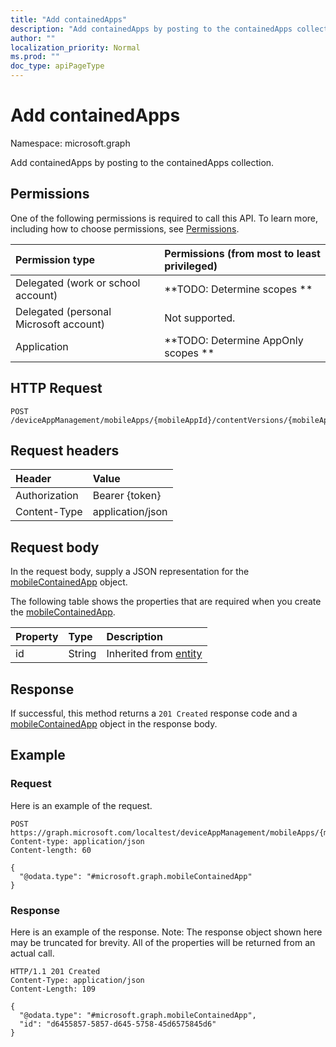 ```yaml
---
title: "Add containedApps"
description: "Add containedApps by posting to the containedApps collection."
author: ""
localization_priority: Normal
ms.prod: ""
doc_type: apiPageType
---
```


# Add containedApps

Namespace: microsoft.graph

Add containedApps by posting to the containedApps collection.

## Permissions
One of the following permissions is required to call this API. To learn more, including how to choose permissions, see [Permissions](/concepts/permissions-reference.md).

|Permission type|Permissions (from most to least privileged)|
|:---|:---|
|Delegated (work or school account)|**TODO: Determine scopes **|
|Delegated (personal Microsoft account)|Not supported.|
|Application|**TODO: Determine AppOnly scopes **|

## HTTP Request
<!-- {
  "blockType": "ignored"
}
-->
``` http
POST /deviceAppManagement/mobileApps/{mobileAppId}/contentVersions/{mobileAppContentId}/containedApps/$ref
```

## Request headers
|Header|Value|
|:---|:---|
|Authorization|Bearer {token}|
|Content-Type|application/json|

## Request body
In the request body, supply a JSON representation for the [mobileContainedApp](../resources/intune-apps-mobilecontainedapp.md) object.

The following table shows the properties that are required when you create the [mobileContainedApp](../resources/intune-apps-mobilecontainedapp.md).

|Property|Type|Description|
|:---|:---|:---|
|id|String| Inherited from [entity](../resources/entity.md)|



## Response
If successful, this method returns a `201 Created` response code and a [mobileContainedApp](../resources/intune-apps-mobilecontainedapp.md) object in the response body.

## Example

### Request
Here is an example of the request.
<!-- {
  "blockType": "request",
  "name": "create_mobilecontainedapp_from_"
}
-->
``` http
POST https://graph.microsoft.com/localtest/deviceAppManagement/mobileApps/{mobileAppId}/contentVersions/{mobileAppContentId}/containedApps
Content-type: application/json
Content-length: 60

{
  "@odata.type": "#microsoft.graph.mobileContainedApp"
}
```

### Response
Here is an example of the response. Note: The response object shown here may be truncated for brevity. All of the properties will be returned from an actual call.
<!-- {
  "blockType": "response",
  "truncated": true,
  "@odata.type": "microsoft.graph.mobilecontainedapp"
}
-->
``` http
HTTP/1.1 201 Created
Content-Type: application/json
Content-Length: 109

{
  "@odata.type": "#microsoft.graph.mobileContainedApp",
  "id": "d6455857-5857-d645-5758-45d6575845d6"
}
```


